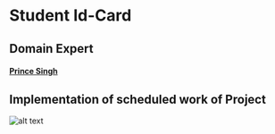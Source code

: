 # Student Id-Card

## Domain Expert
#### [Prince Singh](https://linkedin.com/in/ik07onkar)

## Implementation of scheduled work of Project

![alt text](https://github.com/ik07onkar/Flutter_Applications/blob/main/sceenshots/Screenshot_1623271981?raw=true)
